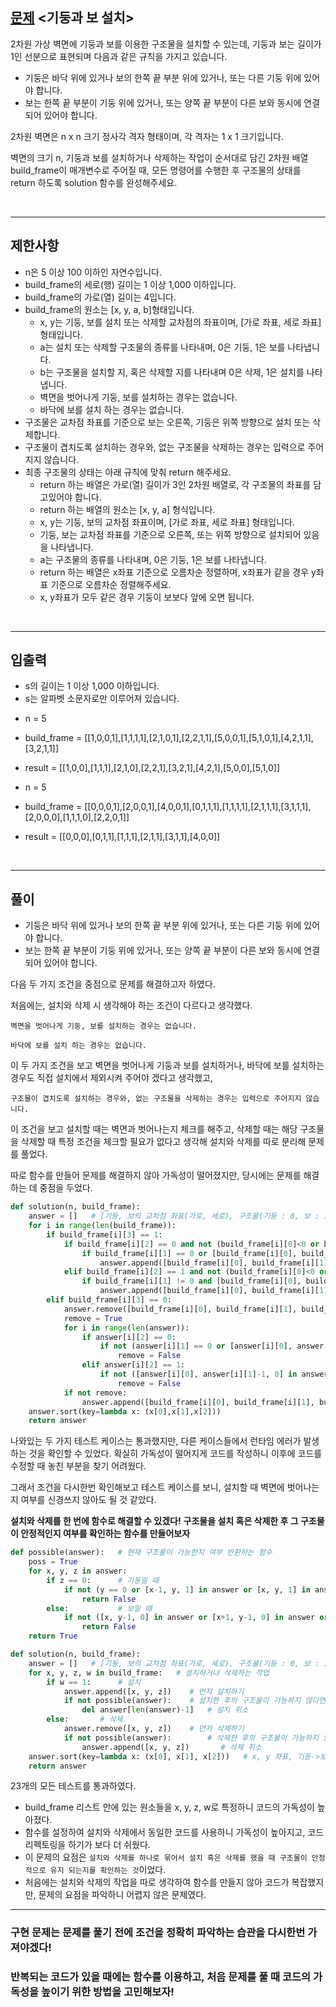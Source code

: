 ## [문제](https://school.programmers.co.kr/learn/courses/30/lessons/60061) <기둥과 보 설치>

2차원 가상 벽면에 기둥과 보를 이용한 구조물을 설치할 수 있는데, 기둥과 보는 길이가 1인 선분으로 표현되며 다음과 같은 규칙을 가지고 있습니다.

+ 기둥은 바닥 위에 있거나 보의 한쪽 끝 부분 위에 있거나, 또는 다른 기둥 위에 있어야 합니다.
+ 보는 한쪽 끝 부분이 기둥 위에 있거나, 또는 양쪽 끝 부분이 다른 보와 동시에 연결되어 있어야 합니다.

2차원 벽면은 n x n 크기 정사각 격자 형태이며, 각 격자는 1 x 1 크기입니다.

벽면의 크기 n, 기둥과 보를 설치하거나 삭제하는 작업이 순서대로 담긴 2차원 배열 build_frame이 매개변수로 주어질 때, 모든 명령어를 수행한 후 구조물의 상태를 return 하도록 solution 함수를 완성해주세요.

<br />

-----

## 제한사항

+ n은 5 이상 100 이하인 자연수입니다. 
+ build_frame의 세로(행) 길이는 1 이상 1,000 이하입니다. 
+ build_frame의 가로(열) 길이는 4입니다. 
+ build_frame의 원소는 [x, y, a, b]형태입니다. 
  + x, y는 기둥, 보를 설치 또는 삭제할 교차점의 좌표이며, [가로 좌표, 세로 좌표] 형태입니다. 
  + a는 설치 또는 삭제할 구조물의 종류를 나타내며, 0은 기둥, 1은 보를 나타냅니다. 
  + b는 구조물을 설치할 지, 혹은 삭제할 지를 나타내며 0은 삭제, 1은 설치를 나타냅니다. 
  + 벽면을 벗어나게 기둥, 보를 설치하는 경우는 없습니다. 
  + 바닥에 보를 설치 하는 경우는 없습니다.
+ 구조물은 교차점 좌표를 기준으로 보는 오른쪽, 기둥은 위쪽 방향으로 설치 또는 삭제합니다. 
+ 구조물이 겹치도록 설치하는 경우와, 없는 구조물을 삭제하는 경우는 입력으로 주어지지 않습니다. 
+ 최종 구조물의 상태는 아래 규칙에 맞춰 return 해주세요. 
  + return 하는 배열은 가로(열) 길이가 3인 2차원 배열로, 각 구조물의 좌표를 담고있어야 합니다. 
  + return 하는 배열의 원소는 [x, y, a] 형식입니다. 
  + x, y는 기둥, 보의 교차점 좌표이며, [가로 좌표, 세로 좌표] 형태입니다. 
  + 기둥, 보는 교차점 좌표를 기준으로 오른쪽, 또는 위쪽 방향으로 설치되어 있음을 나타냅니다. 
  + a는 구조물의 종류를 나타내며, 0은 기둥, 1은 보를 나타냅니다. 
  + return 하는 배열은 x좌표 기준으로 오름차순 정렬하며, x좌표가 같을 경우 y좌표 기준으로 오름차순 정렬해주세요. 
  + x, y좌표가 모두 같은 경우 기둥이 보보다 앞에 오면 됩니다.

<br />

-----
## 입출력

+ s의 길이는 1 이상 1,000 이하입니다.
+ s는 알파벳 소문자로만 이루어져 있습니다.


- n = 5
- build_frame = [[1,0,0,1],[1,1,1,1],[2,1,0,1],[2,2,1,1],[5,0,0,1],[5,1,0,1],[4,2,1,1],[3,2,1,1]]
- result = [[1,0,0],[1,1,1],[2,1,0],[2,2,1],[3,2,1],[4,2,1],[5,0,0],[5,1,0]]


- n = 5
- build_frame = [[0,0,0,1],[2,0,0,1],[4,0,0,1],[0,1,1,1],[1,1,1,1],[2,1,1,1],[3,1,1,1],[2,0,0,0],[1,1,1,0],[2,2,0,1]]
- result = [[0,0,0],[0,1,1],[1,1,1],[2,1,1],[3,1,1],[4,0,0]]


<br />

-----

## 풀이

+ 기둥은 바닥 위에 있거나 보의 한쪽 끝 부분 위에 있거나, 또는 다른 기둥 위에 있어야 합니다.
+ 보는 한쪽 끝 부분이 기둥 위에 있거나, 또는 양쪽 끝 부분이 다른 보와 동시에 연결되어 있어야 합니다.

다음 두 가지 조건을 중점으로 문제를 해결하고자 하였다.

처음에는, 설치와 삭제 시 생각해야 하는 조건이 다르다고 생각했다.

`벽면을 벗어나게 기둥, 보를 설치하는 경우는 없습니다.`

`바닥에 보를 설치 하는 경우는 없습니다.`

이 두 가지 조건을 보고 벽면을 벗어나게 기둥과 보를 설치하거나, 바닥에 보를 설치하는 경우도 직접 설치에서 제외시켜 주어야 겠다고 생각했고,

`구조물이 겹치도록 설치하는 경우와, 없는 구조물을 삭제하는 경우는 입력으로 주어지지 않습니다.`

이 조건을 보고 설치할 때는 벽면과 벗어나는지 체크를 해주고, 삭제할 때는 해당 구조물을 삭제할 때 특정 조건을 체크할 필요가 없다고 생각해 설치와 삭제를 따로 분리해 문제를 풀었다.

따로 함수를 만들어 문제를 해결하지 않아 가독성이 떨어졌지만, 당시에는 문제를 해결하는 데 중점을 두었다.

```python
def solution(n, build_frame):
    answer = []   # [기둥, 보의 교차점 좌표(가로, 세로), 구조물(기둥 : 0, 보 : 1)]
    for i in range(len(build_frame)):
        if build_frame[i][3] == 1:
            if build_frame[i][2] == 0 and not (build_frame[i][0]<0 or build_frame[i][0]>n or build_frame[i][1]<0 or build_frame[i][1]>=n):
                if build_frame[i][1] == 0 or [build_frame[i][0], build_frame[i][1], 1] in answer or [build_frame[i][0]-1, build_frame[i][1], 1] in answer or [build_frame[i][0], build_frame[i][1]-1, 0] in answer:
                    answer.append([build_frame[i][0], build_frame[i][1], 0])
            elif build_frame[i][2] == 1 and not (build_frame[i][0]<0 or build_frame[i][0]>=n or build_frame[i][1]<0 or build_frame[i][1]>n):
                if build_frame[i][1] != 0 and [build_frame[i][0], build_frame[i][1]-1, 0] in answer or [build_frame[i][0]+1, build_frame[i][1]-1, 0] in answer or ([build_frame[i][0]-1,build_frame[i][1],1] in answer and [build_frame[i][0]+1,build_frame[i][1],1] in answer):
                    answer.append([build_frame[i][0], build_frame[i][1], 1])
        elif build_frame[i][3] == 0:
            answer.remove([build_frame[i][0], build_frame[i][1], build_frame[i][2]])
            remove = True
            for i in range(len(answer)):
                if answer[i][2] == 0:
                    if not (answer[i][1] == 0 or [answer[i][0], answer[i][1], 1] in answer or [answer[i][0] + 1, answer[i][1], 1] in answer or [answer[i][0], answer[i][1] - 1, 1] in answer):
                        remove = False
                elif answer[i][2] == 1:
                    if not ([answer[i][0], answer[i][1]-1, 0] in answer or [answer[i][0]+1, answer[i][1]-1, 0] in answer or ([answer[i][0]-1,answer[i][1],1] in answer and [answer[i][0]+1,answer[i][1],1] in answer)):
                        remove = False
            if not remove:
                answer.append([build_frame[i][0], build_frame[i][1], build_frame[i][2]])
    answer.sort(key=lambda x: (x[0],x[1],x[2]))
    return answer
```

나와있는 두 가지 테스트 케이스는 통과했지만, 다른 케이스들에서 런타임 에러가 발생하는 것을 확인할 수 있었다.
확실히 가독성이 떨어지게 코드를 작성하니 이후에 코드를 수정할 때 놓친 부분을 찾기 어려웠다.

그래서 조건을 다시한번 확인해보고 테스트 케이스를 보니, 설치할 때 벽면에 벗어나는지 여부를 신경쓰지 않아도 될 것 같았다.

**설치와 삭제를 한 번에 함수로 해결할 수 있겠다!**
**구조물을 설치 혹은 삭제한 후 그 구조물이 안정적인지 여부를 확인하는 함수를 만들어보자**

```python
def possible(answer):   # 현재 구조물이 가능한지 여부 반환하는 함수
    poss = True
    for x, y, z in answer:
        if z == 0:      # 기둥일 때
            if not (y == 0 or [x-1, y, 1] in answer or [x, y, 1] in answer or [x, y-1, 0] in answer):   # 기둥일 때의 조건에 부합하지 않으면
                return False
        else:           # 보일 때
            if not ([x, y-1, 0] in answer or [x+1, y-1, 0] in answer or ([x-1, y, 1] in answer and [x+1, y, 1] in answer)):    # 보일 때의 조건에 부합하지 않으면
                return False
    return True

def solution(n, build_frame):
    answer = []   # [기둥, 보의 교차점 좌표(가로, 세로), 구조물(기둥 : 0, 보 : 1)]
    for x, y, z, w in build_frame:   # 설치하거나 삭제하는 작업
        if w == 1:      # 설치
            answer.append([x, y, z])    # 먼저 설치하기
            if not possible(answer):    # 설치한 후의 구조물이 가능하지 않다면
                del answer[len(answer)-1]   # 설치 취소
        else:       # 삭제
            answer.remove([x, y, z])    # 먼저 삭제하기
            if not possible(answer):        # 삭제한 후의 구조물이 가능하지 않다면
                answer.append([x, y, z])       # 삭제 취소
    answer.sort(key=lambda x: (x[0], x[1], x[2]))   # x, y 좌표, 기둥->보 순으로 오름차순 정렬
    return answer
```
23개의 모든 테스트를 통과하였다.
+ build_frame 리스트 안에 있는 원소들을 x, y, z, w로 특정하니 코드의 가독성이 높아졌다.
+ 함수를 설정하여 설치와 삭제에서 동일한 코드를 사용하니 가독성이 높아지고, 코드 리펙토링을 하기가 보다 더 쉬웠다.
+ 이 문제의 요점은 `설치와 삭제를 하나로 묶어서 설치 혹은 삭제를 했을 때 구조물이 안정적으로 유지 되는지를 확인하는 것`이었다.
+ 처음에는 설치와 삭제의 작업을 따로 생각하여 함수를 만들지 않아 코드가 복잡했지만, 문제의 요점을 파악하니 어렵지 않은 문제였다.


-----

### 구현 문제는 문제를 풀기 전에 조건을 정확히 파악하는 습관을 다시한번 가져야겠다!
### 반복되는 코드가 있을 때에는 함수를 이용하고, 처음 문제를 풀 때 코드의 가독성을 높이기 위한 방법을 고민해보자!